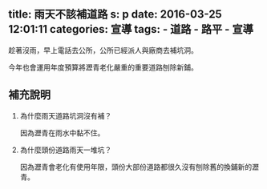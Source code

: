 title: 雨天不該補道路
s: p
date: 2016-03-25 12:01:11
categories: 宣導
tags:
    - 道路
    - 路平
    - 宣導
---

趁著沒雨，早上電話去公所，公所已經派人與廠商去補坑洞。

今年也會運用年度預算將瀝青老化嚴重的重要道路刨除新鋪。

## 補充說明

1. 為什麼雨天道路坑洞沒有補？

    因為瀝青在雨水中黏不住。

1. 為什麼頭份道路雨天一堆坑？

    因為瀝青會老化有使用年限，頭份大部份道路都很久沒有刨除舊的換鋪新的瀝青。

